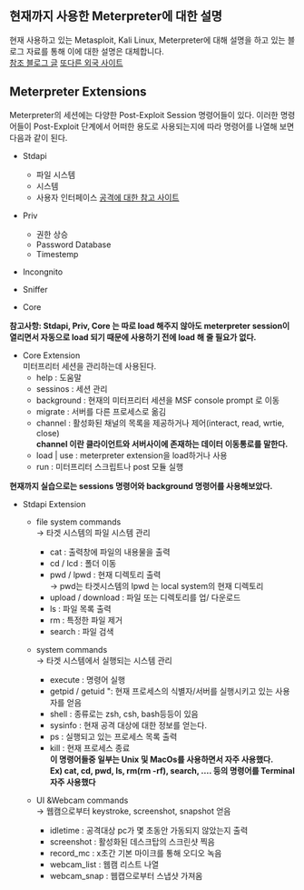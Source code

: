 ## 현재까지 사용한 Meterpreter에 대한 설명
현재 사용하고 있는 Metasploit, Kali Linux, Meterpreter에 대해 설명을 하고 있는 블로그 자료를 통해 이에 대한 설명은 대체합니다.  
[참조 블로그 글](https://m.blog.naver.com/PostView.naver?isHttpsRedirect=true&blogId=aepkoreanet&logNo=221448280456)
[또다른 외국 사이트](https://www.offensive-security.com/metasploit-unleashed/about-meterpreter/)  

## Meterpreter Extensions  
Meterpreter의 세션에는 다양한 Post-Exploit Session 명령어들이 있다.
이러한 명령어들이 Post-Exploit 단계에서 어떠한 용도로 사용되는지에 따라 명령어를 나열해 보면 다음과 같이 된다.

- Stdapi
  - 파일 시스템
  - 시스템
  - 사용자 인터페이스
[공격에 대한 참고 사이트](https://rjswn0315.tistory.com/128)  

- Priv
  - 권한 상승
  - Password Database
  - Timestemp

- Incongnito
- Sniffer
- Core

**참고사항: Stdapi, Priv, Core 는 따로 load 해주지 않아도 meterpreter session이 열리면서 자동으로 load 되기 때문에 사용하기 전에 load 해 줄 필요가 없다.**  

- Core Extension  
미터프리터 세션을 관리하는데 사용된다.  
  - help : 도움말
  - sessinos : 세션 관리
  - background : 현재의 미터프리터 세션을 MSF console prompt 로 이동  
  - migrate : 서버를 다른 프로세스로 옮김  
  - channel : 활성화된 채널의 목록을 제공하거나 제어(interact, read, wrtie, close)  
  **channel 이란 클라이언트와 서버사이에 존재하는 데이터 이동통로를 말한다.**  
  - load | use : meterpreter extension을 load하거나 사용  
  - run : 미터프리터 스크립트나 post 모듈 실행  

**현재까지 실습으로는 sessions 명령어와 background 명령어를  사용해보았다.**

- Stdapi Extension  
  - file system commands  
  → 타겟 시스템의 파일 시스템 관리  
    - cat : 출력창에 파일의 내용물을 출력  
    - cd / lcd : 폴더 이동  
    - pwd / lpwd : 현재 디렉토리 출력  
    → pwd는 타겟시스템의 lpwd 는 local system의 현재 디렉토리  
    - upload / download : 파일 또는 디렉토리를 업/ 다운로드  
    - ls : 파일 목록 출력  
    - rm : 특정한 파일 제거  
    - search : 파일 검색   
  - system commands  
  → 타겟 시스템에서 실행되는 시스템 관리  
    - execute : 명령어 실행  
    - getpid / getuid ": 현재 프로세스의 식별자/서버를 실행시키고 있는 사용자를 얻음  
    - shell :  종류로는 zsh, csh, bash등등이 있음
    - sysinfo : 현재 공격 대상에 대한 정보를 얻는다.  
    - ps : 실행되고 있는 프로세스 목록 출력  
    - kill : 현재 프로세스 종료  
  **이 명령어들중 일부는 Unix 및 MacOs를 사용하면서 자주 사용했다.**  
  **Ex) cat, cd, pwd, ls, rm(rm -rf), search, .... 등의 명령어를 Terminal 자주 사용했다** 
  
  - UI &Webcam commands  
  → 웹캠으로부터 keystroke, screenshot, snapshot 얻음  
    - idletime : 공격대상 pc가 몇 초동안 가동되지 않았는지 출력  
    - screenshot : 활성화된 데스크탑의 스크린샷 찍음  
    - record_mc : x초간 기본 마이크를 통해 오디오 녹음  
    - webcam_list : 웹캠 리스트 나열  
    - webcam_snap : 웹캡으로부터 스냅샷 가져옴  
